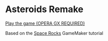 # Asteroids Remake
[Play the game (OPERA GX REQUIRED)](https://gx.games/ru/games/y733gd/asteroids-remake/)

Based on the [Space Rocks](https://gamemaker.io/en/tutorials/make-arcade-space-shooter) GameMaker tutorial
